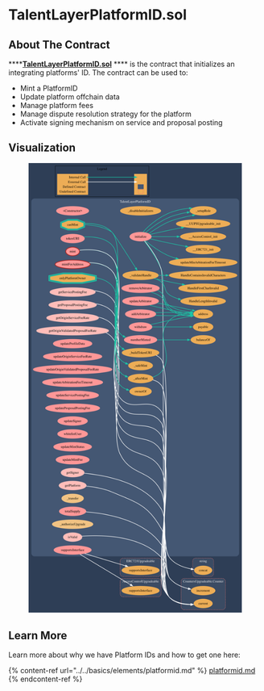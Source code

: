 # TalentLayerPlatformID.sol

## **About The Contract**

****[**TalentLayerPlatformID.sol**](https://github.com/TalentLayer/talentlayer-id-contracts/blob/main/contracts/TalentLayerPlatformID.sol) **** is the contract that initializes an integrating platforms' ID. The contract can be used to:

* Mint a PlatformID
* Update platform offchain data&#x20;
* Manage platform fees
* Manage dispute resolution strategy for the platform&#x20;
* Activate signing mechanism on service and proposal posting

## Visualization



<figure><img src="../../.gitbook/assets/platform2.svg" alt=""><figcaption></figcaption></figure>

## Learn More

Learn more about why we have Platform IDs and how to get one here:

{% content-ref url="../../basics/elements/platformid.md" %}
[platformid.md](../../basics/elements/platformid.md)
{% endcontent-ref %}
